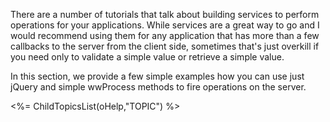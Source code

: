 ﻿There are a number of tutorials that talk about building services to perform operations for your applications. While services are a great way to go and I would recommend using them for any application that has more than a few callbacks to the server from the client side, sometimes that's just overkill if you need only to validate a simple value or retrieve a simple value.

In this section, we provide a few simple examples how you can use just jQuery and simple wwProcess methods to fire operations on the server.

<%= ChildTopicsList(oHelp,"TOPIC") %>